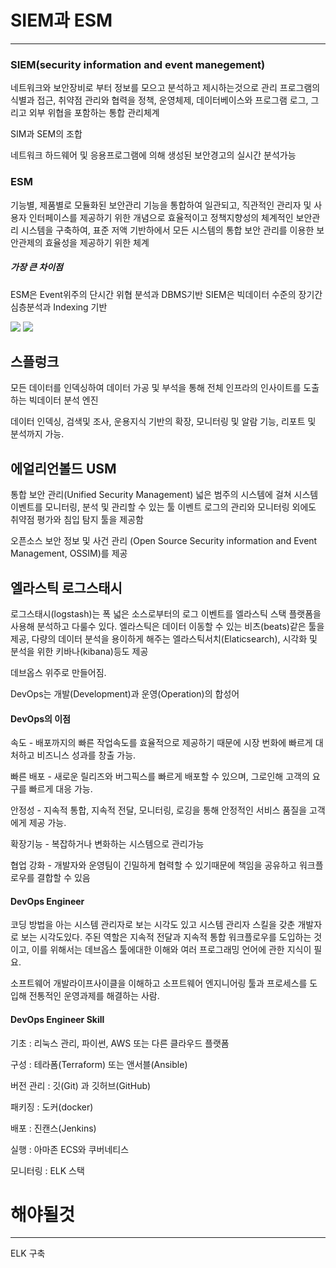 # SIEM과 ESM
---
### SIEM(security information and event manegement)

네트워크와 보안장비로 부터 정보를 모으고 분석하고 제시하는것으로 관리 프로그램의 식별과 접근, 취약점 관리와 협력을 정책, 운영체제, 데이터베이스와 프로그램 로그, 그리고 외부 위협을 포함하는 통합 관리체계

SIM과 SEM의 조합

네트워크 하드웨어 및 응용프로그램에 의해 생성된 보안경고의 실시간 분석가능

### ESM

기능별, 제품별로 모듈화된 보안관리 기능을 통합하여 일관되고, 직관적인 관리자 및 사용자 인터페이스를 제공하기 위한 개념으로 효율적이고 정책지향성의 체계적인 보안관리 시스템을 구축하여, 표준 저액 기반하에서 모든 시스템의 통합 보안 관리를 이용한 보안관제의 효율성을 제공하기 위한 체계

##### 가장 큰 차이점

ESM은 Event위주의 단시간 위협 분석과 DBMS기반
SIEM은 빅데이터 수준의 장기간 심층분석과 Indexing 기반

![](https://img1.daumcdn.net/thumb/R1280x0/?scode=mtistory2&fname=http%3A%2F%2Fcfile2.uf.tistory.com%2Fimage%2F257F3F455899BC02245AB5)
![](https://img1.daumcdn.net/thumb/R1280x0/?scode=mtistory2&fname=http%3A%2F%2Fcfile3.uf.tistory.com%2Fimage%2F24206D455899BC031827BE)

## 스플렁크
모든 데이터를 인덱싱하여 데이터 가공 및 부석을 통해 전체 인프라의 인사이트를 도출하는 빅데이터 분석 엔진

데이터 인덱싱, 검색및 조사, 운용지식 기반의 확장, 모니터링 및 알람 기능, 리포트 및 분석까지 가능.

## 에얼리언볼드 USM

통합 보안 관리(Unified Security Management)
넓은 범주의 시스템에 걸쳐 시스템 이벤트를 모니터링, 분석 및 관리할 수 있는 툴
이벤트 로그의 관리와 모니터링 외에도 취약점 평가와 침입 탐지 툴을 제공함

오픈소스 보안 정보 및 사건 관리 (Open Source Security information and Event Management, OSSIM)를 제공

## 엘라스틱 로그스태시

로그스태시(logstash)는 폭 넓은 소스로부터의 로그 이벤트를 엘라스틱 스택 플랫폼을 사용해 분석하고 다룰수 있다. 엘라스틱은 데이터 이동할 수 있는 비츠(beats)같은 툴을 제공, 다량의 데이터 분석을 용이하게 해주는 엘라스틱서치(Elaticsearch), 시각화 및 분석을 위한 키바나(kibana)등도 제공

데브옵스 위주로 만들어짐.

DevOps는 개발(Development)과 운영(Operation)의 합성어

#### DevOps의 이점

속도 - 배포까지의 빠른 작업속도를 효율적으로 제공하기 때문에 시장 번화에 빠르게 대처하고 비즈니스 성과를 창출 가능.

빠른 배포 - 새로운 릴리즈와 버그픽스를 빠르게 배포할 수 있으며, 그로인해 고객의 요구를 빠르게 대응 가능.

안정성 - 지속적 통합, 지속적 전달, 모니터링, 로깅을 통해 안정적인 서비스 품질을 고객에게 제공 가능.

확장기능 - 복잡하거나 변화하는 시스템으로 관리가능

협업 강화 - 개발자와 운영팀이 긴밀하게 협력할 수 있기때문에 책임을 공유하고 워크플로우를 결합할 수 있음


#### DevOps Engineer

코딩 방법을 아는 시스템 관리자로 보는 시각도 있고 시스템 관리자 스킬을 갖춘 개발자로 보는 시각도있다. 주된 역할은 지속적 전달과 지속적 통합 워크플로우를 도입하는 것이고, 이를 위해서는 데브옵스 툴에대한 이해와 여러 프로그래밍 언어에 관한 지식이 필요.

소프트웨어 개발라이프사이클을 이해하고 소프트웨어 엔지니어링 툴과 프로세스를 도입해 전통적인 운영과제를 해결하는 사람.

#### DevOps Engineer Skill

기초 : 리눅스 관리, 파이썬, AWS 또는 다른 클라우드 플랫폼

구성 : 테라폼(Terraform) 또는 앤서블(Ansible)

버전 관리 : 깃(Git) 과 깃허브(GitHub)

패키징 : 도커(docker)

배포 : 진캔스(Jenkins)

실행 : 아마존 ECS와 쿠버네티스

모니터링 : ELK 스택


# 해야될것
---
ELK 구축
